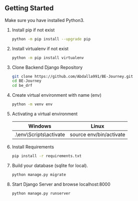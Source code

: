 
## Getting Started

Make sure you have installed Python3.

1. Install pip if not exist

   ```bash
   python -m pip install --upgrade pip
   ```

2. Install virtualenv if not exist

   ```bash
   python -m pip install virtualenv
   ```

3. Clone Backend Django Repository

   ```bash
   git clone https://github.com/Abdalla991/BE-Journey.git
   cd BE-Journey
   cd be_drf
   ```

4. Create virtual environment with name (env)

   ```bash
   python -m venv env
   ```

5. Activating a virtual environment

   | Windows                | Linux                   |
   | ---------------------- | ----------------------- |
   | .\env\Scripts\activate | source env/bin/activate |

6. Install Requirements

   ```bash
   pip install -r requirements.txt
   ```

7. Build your database (sqlite for local).
   ```bash
   python manage.py migrate
   ```

8. Start Django Server and browse localhost:8000
   ```bash
   python manage.py runserver
   ```




